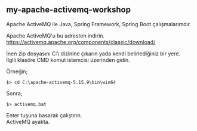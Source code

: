 ## my-apache-activemq-workshop

Apache ActiveMQ ile Java, Spring Framework, Spring Boot çalışmalarımdır.<br />

Apache ActiveMQ'u bu adresten indirin.<br />
https://activemq.apache.org/components/classic/download/<br />

İnen zip dosyasını C:\ dizinine çıkarın yada kendi belirlediğiniz bir yere.<br />
İlgili klasöre CMD komut istemcisi üzerinden gidin.<br />

Örneğin;
```
$> cd C:\apache-activemq-5.15.9\bin\win64
```
Sonra;
```
$> activemq.bat
```

Enter tuşuna basarak çalıştırın.<br />
ActiveMQ ayakta.
